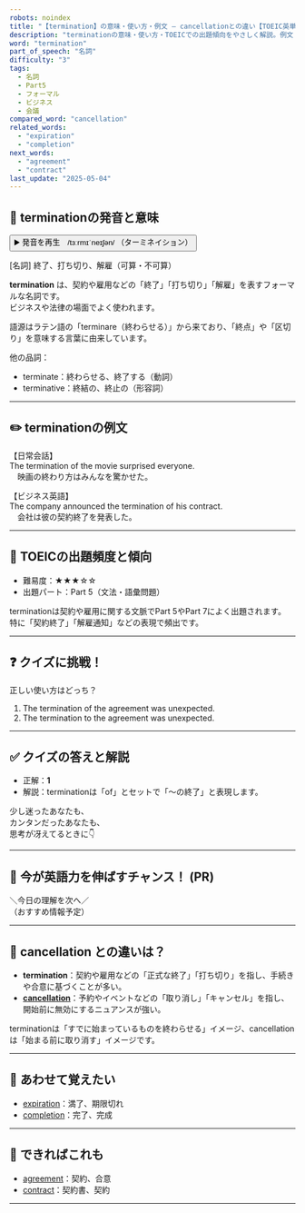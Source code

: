 ```yaml
---
robots: noindex
title: "【termination】の意味・使い方・例文 ― cancellationとの違い【TOEIC英単語】"
description: "terminationの意味・使い方・TOEICでの出題傾向をやさしく解説。例文・クイズ付きでcancellationとの違いもわかりやすく学べます。"
word: "termination"
part_of_speech: "名詞"
difficulty: "3"
tags:
  - 名詞
  - Part5
  - フォーマル
  - ビジネス
  - 会議
compared_word: "cancellation"
related_words:
  - "expiration"
  - "completion"
next_words:
  - "agreement"
  - "contract"
last_update: "2025-05-04"
---
```


## 🔰 terminationの発音と意味

<button class="play-audio" onclick="playTTS('termination')">
  <span class="play-audio-main">
    ▶️ 発音を再生　/tɜːrmɪˈneɪʃən/
  </span>
  <span class="play-audio-sub">
    （ターミネイション）
  </span>
</button>

[名詞] 終了、打ち切り、解雇（可算・不可算）

**termination** は、契約や雇用などの「終了」「打ち切り」「解雇」を表すフォーマルな名詞です。  
ビジネスや法律の場面でよく使われます。

語源はラテン語の「terminare（終わらせる）」から来ており、「終点」や「区切り」を意味する言葉に由来しています。

他の品詞：  
- terminate：終わらせる、終了する（動詞）
- terminative：終結の、終止の（形容詞）

---

## ✏️ terminationの例文

【日常会話】  
The termination of the movie surprised everyone.  
　映画の終わり方はみんなを驚かせた。

【ビジネス英語】  
The company announced the termination of his contract.  
　会社は彼の契約終了を発表した。

---

## 🎯 TOEICの出題頻度と傾向

- 難易度：★★★☆☆
- 出題パート：Part 5（文法・語彙問題）

terminationは契約や雇用に関する文脈でPart 5やPart 7によく出題されます。  
特に「契約終了」「解雇通知」などの表現で頻出です。

---

## ❓ クイズに挑戦！

正しい使い方はどっち？

1. The termination of the agreement was unexpected.  
2. The termination to the agreement was unexpected.

---

## ✅ クイズの答えと解説

- 正解：**1**
- 解説：terminationは「of」とセットで「～の終了」と表現します。

少し迷ったあなたも、  
カンタンだったあなたも、  
思考が冴えてるときに👇️

---

## 🚀 今が英語力を伸ばすチャンス！ (PR)

<div class="info-center">
＼今日の理解を次へ／<br>  
（おすすめ情報予定）
</div>

---

## 🤔  cancellation との違いは？

- **termination**：契約や雇用などの「正式な終了」「打ち切り」を指し、手続きや合意に基づくことが多い。
- **[cancellation](/word/cancellation/)**：予約やイベントなどの「取り消し」「キャンセル」を指し、開始前に無効にするニュアンスが強い。

terminationは「すでに始まっているものを終わらせる」イメージ、cancellationは「始まる前に取り消す」イメージです。

---

## 🧩 あわせて覚えたい

- [expiration](/word/expiration/)：満了、期限切れ
- [completion](/word/completion/)：完了、完成

---

## 📖 できればこれも

- [agreement](/word/agreement/)：契約、合意
- [contract](/word/contract/)：契約書、契約

---
<!-- cvid: aid15_bid45 -->
